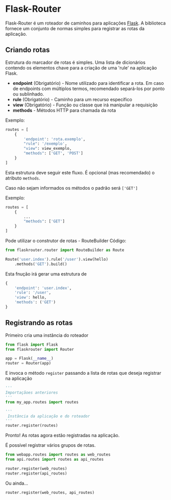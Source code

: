 # Flask-Router
Flask-Router é um roteador de caminhos para aplicações [Flask](https://github.com/pallets/flask). A biblioteca fornece um conjunto de normas simples para registrar as rotas da aplicação.

## Criando rotas

Estrutura do marcador de rotas é simples. Uma lista de dicionários contendo os elementos chave para a criação de uma 'rule' na aplicação Flask.

* **endpoint** (Obrigatório) - Nome utilizado para identificar a rota. Em caso de endpoints com múltiplos termos, recomendado separá-los por ponto ou sublinhado.
* **rule** (Obrigatório) - Caminho para um recurso específico
* **view** (Obrigatório) - Função ou classe que irá manipular a requisição
* **methods** - Métodos HTTP para chamada da rota

Exemplo:
```python
routes = [
    {
        'endpoint': 'rota.exemplo',
        "rule": '/exemplo',
        "view": view_exemplo,
        "methods": ['GET', 'POST'] 
    }
]
```

Esta estrutura deve seguir este fluxo.
É opcional (mas recomendado) o atributo ```methods```.

Caso não sejam informados os métodos o padrão será ```['GET']```

Exemplo:
```python
routes = [
    {
        ...
        "methods": ['GET']
    }
]
```

Pode utilizar o construtor de rotas - RouteBuilder
Código:
```python
from flaskrouter.router import RouteBuilder as Route

Route('user.index').rule('/user').view(hello)
    .methods('GET').build()
```
Esta fnução irá gerar uma estrutura de 
```python
{
    'endpoint': 'user.index',
    'rule': '/user',
    'view': hello,
    'methods': ('GET')
}
```

## Registrando as rotas
Primeiro cria uma instância do roteador
```python
from flask import Flask
from flaskrouter import Router

app = Flask(__name__)
router = Router(app)
```

E invoca o método ```register``` passando a lista de rotas que deseja registrar na aplicação
```python
'''
Importaçãoes anteriores
'''
from my_app.routes import routes

'''
 Instância da aplicação e do roteador
'''
router.register(routes)
```

Pronto! As rotas agora estão registradas na aplicação.

É possível registrar vários grupos de rotas.
```python
from webapp.routes import routes as web_routes
from api.routes import routes as api_routes

router.register(web_routes)
router.register(api_routes)
```
Ou ainda...
```python
router.register(web_routes, api_routes)
```